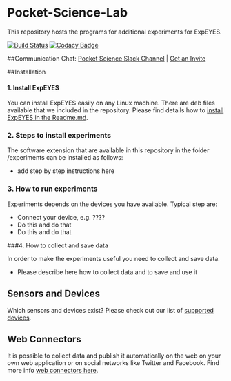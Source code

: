 # Pocket-Science-Lab
This repository hosts the programs for additional experiments for ExpEYES. 

[![Build Status](https://travis-ci.org/fossasia/Pocket-Science-Lab.svg?branch=master)](https://travis-ci.org/fossasia/Pocket-Science-Lab)
[![Codacy Badge](https://api.codacy.com/project/badge/Grade/18fad6e7f96a49fe8ec531ad40149664)](https://www.codacy.com/app/mb/Pocket-Science-Lab?utm_source=github.com&amp;utm_medium=referral&amp;utm_content=fossasia/Pocket-Science-Lab&amp;utm_campaign=Badge_Grade)

##Communication
Chat: [Pocket Science Slack Channel](http://fossasia.slack.com/messages/pocketscience/) | [Get an Invite](http://fossasia-slack.herokuapp.com/)

##Installation

#### 1. Install ExpEYES
You can install ExpEYES easily on any Linux machine. There are deb files available that we included in the repository. Please find details how to [install ExpEYES in the Readme.md](/ExpEYES/Readme.md).

### 2. Steps to install experiments

The software extension that are available in this repository in the folder /experiments can be installed as follows:
* add step by step instructions here

### 3. How to run experiments

Experiments depends on the devices you have available. Typical step are:
* Connect your device, e.g. ????
* Do this and do that
* Do this and do that

###4. How to collect and save data

In order to make the experiments useful you need to collect and save data.
* Please describe here how to collect data and to save and use it


## Sensors and Devices

Which sensors and devices exist? Please check out our list of [supported devices](/sensors/Readme.md).

## Web Connectors

It is possible to collect data and publish it automatically on the web on your own web application or on social networks like Twitter and Facebook. Find more info [web connectors here](/web-connectors/Readme.md).
